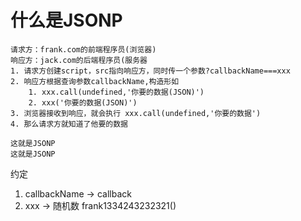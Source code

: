 # 什么是JSONP
````
请求方：frank.com的前端程序员(浏览器)
响应方：jack.com的后端程序员(服务器
1. 请求方创建script，src指向响应方，同时传一个参数?callbackName===xxx
2. 响应方根据查询参数callbackName,构造形如
    1. xxx.call(undefined,'你要的数据(JSON)')
    2. xxx('你要的数据(JSON)')
3. 浏览器接收到响应，就会执行 xxx.call(undefined,'你要的数据')
4. 那么请求方就知道了他要的数据
    
这就是JSONP    
这就是JSONP    
````
约定

1. callbackName -> callback
2. xxx -> 随机数 frank1334243232321()  